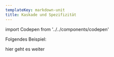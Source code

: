 ```yaml
---
templateKey: markdown-unit
title: Kaskade und Spezifizität
---
```


import Codepen from '../../components/codepen'

Folgendes Beispiel:

<Codepen id="BaNReRO" height={340} />

hier geht es weiter
